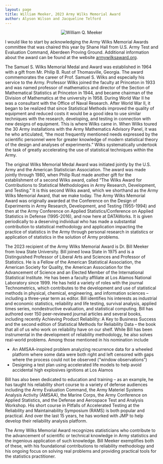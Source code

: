 ```yaml
---
layout: page
title: William Meeker, 2023 Army Wilks Memorial Award
author: Alyson Wilson and Jacqueline Telford
---
```

<p align="center">
<img src="https://alysongwilson.github.io/ACAS/WilksPhotos/Meeker.jpg" alt="William Q. Meeker">
</p>

I would like to start by acknowledging the Army Wilks Memorial Awards committee that was chaired this year by Shane Hall from U.S. Army Test and Evaluation Command, Aberdeen Proving Ground. Additional information about the award can be found at the website <a href="http://armywilksaward.org">armywilksaward.org</a>.

The Samuel S. Wilks Memorial Medal and Award was established in 1964 with a gift from Mr. Philip B. Rust of Thomasville, Georgia. The award commemorates the career of Prof. Samuel S. Wilks and especially his service to the Army. Professor Wilks joined the faculty at Princeton in 1933 and was named professor of mathematics and director of the Section of Mathematical Statistics at Princeton in 1944, and became chairman of the Division of Mathematics at the university in 1958. During World War II he was a consultant with the Office of Naval Research. After World War II, it began to be realized that since Statistical Methods improved the quality of equipment and reduced costs it would be a good idea to use similar techniques with the research, developing, and testing in connection with new designs of equipment.  This is where Wilks came in.  When Wilks toured the 30 Army installations with the Army Mathematics Advisory Panel, it was he who articulated, “the most frequently mentioned needs expressed by the scientific personnel were for greater knowledge of modern statistical theory of the design and analyses of experiments.” Wilks systematically undertook the task of greatly accelerating the use of statistical techniques within the Army.

The original Wilks Memorial Medal Award was initiated jointly by the U.S. Army and the American Statistician Association. The award was made jointly through 1980, when Philip Rust made another gift for the establishment of a second Wilks award, called “The Wilks Award for Contributions to Statistical Methodologies in Army Research, Development, and Testing.” It is this second Wilks award, which we shorthand as the Army Wilks Memorial Award, that we make today.
The Army Wilks Memorial Award was originally awarded at the Conference on the Design of Experiments in Army Research, Development, and Testing (1955-1994) and then at the Army Conference on Applied Statistics/Conference on Applied Statistics in Defense (1995-2016), and now here at DATAWorks. It is given periodically to a deserving individual who has made a substantial contribution to statistical methodology and application impacting the practice of statistics in the Army through personal research in statistics or application of statistics in the solution of Army problems. 

The 2023 recipient of the Army Wilks Memorial Award is Dr. Bill Meeker from Iowa State University. Bill joined Iowa State in 1975 and is a Distinguished Professor of Liberal Arts and Sciences and Professor of Statistics. He is a Fellow of the American Statistical Association, the American Society for Quality, the American Association for the Advancement of Science and an Elected Member of the International Statistical Institute. He has been a faculty affiliate at Los Alamos National Laboratory since 1999. He has held a variety of roles with the journal Technometrics, which contributes to the development and use of statistical methods in physical, chemical, engineering, and information sciences – including a three-year term as editor. Bill identifies his interests as industrial and economic statistics, reliability and life testing, survival analysis, applied times series, nondestructive evaluation, and statistical computing.
Bill has authored over 150 peer-reviewed journal articles and several books, including recently Achieving Product Reliability: A Key to Business Success and the second edition of Statistical Methods for Reliability Data – the book that all of us who work on reliability have on our shelf. While Bill has been instrumental in the development of reliability methodology, he also solves real-world problems. Among those mentioned in his nomination include 
+	An AMSAA-inspired problem analyzing recurrence data for a wheeled platform where some data were both right and left censored with gaps where the process could not be observed (“window observations”)
+	Designing a test plan using accelerated life models to help avoid accidental high explosives ignitions at Los Alamos

Bill has also been dedicated to education and training – as an example, he has taught his reliability short course to a variety of defense audiences including the Army Evaluation Command, the Army Materiel Systems Analysis Activity (AMSAA), the Marine Corps, the Army Conference on Applied Statistics, and the Defense and Aerospace Test and Analysis Workshop. His short course in Pitfalls of Accelerated Testing at the Reliability and Maintainability Symposium (RAMS) is both popular and practical. And over the last 15 years, he has worked with JMP to help develop their reliability analysis platform.

The Army Wilks Memorial Award recognizes statisticians who contribute to the advancement of scientific or technical knowledge in Army statistics and the ingenious application of such knowledge. Bill Meeker exemplifies both of these, with his foundational contributions to reliability methodology and his ongoing focus on solving real problems and providing practical tools for the statistics practitioner.
